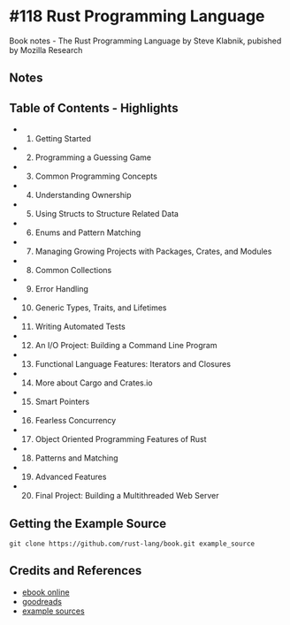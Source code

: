 # #118 Rust Programming Language

Book notes - The Rust Programming Language by Steve Klabnik, pubished by Mozilla Research

## Notes

## Table of Contents - Highlights

* 1. Getting Started
* 2. Programming a Guessing Game
* 3. Common Programming Concepts
* 4. Understanding Ownership
* 5. Using Structs to Structure Related Data
* 6. Enums and Pattern Matching
* 7. Managing Growing Projects with Packages, Crates, and Modules
* 8. Common Collections
* 9. Error Handling
* 10. Generic Types, Traits, and Lifetimes
* 11. Writing Automated Tests
* 12. An I/O Project: Building a Command Line Program
* 13. Functional Language Features: Iterators and Closures
* 14. More about Cargo and Crates.io
* 15. Smart Pointers
* 16. Fearless Concurrency
* 17. Object Oriented Programming Features of Rust
* 18. Patterns and Matching
* 19. Advanced Features
* 20. Final Project: Building a Multithreaded Web Server

## Getting the Example Source

```
git clone https://github.com/rust-lang/book.git example_source
```

## Credits and References

* [ebook online](https://doc.rust-lang.org/stable/book/)
* [goodreads](https://www.goodreads.com/book/show/25008661-the-rust-programming-language)
* [example sources](https://github.com/rust-lang/book)
